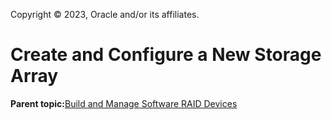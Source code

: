 Copyright © 2023, Oracle and/or its affiliates.

# Create and Configure a New Storage Array

**Parent topic:**[Build and Manage Software RAID Devices](../topics/cockpit-raid.md)


